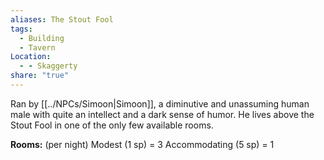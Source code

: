 ```yaml
---
aliases: The Stout Fool
tags:
  - Building
  - Tavern
Location:
  - - Skaggerty
share: "true"
---
```


Ran by [[../NPCs/Simoon|Simoon]], a diminutive and unassuming human male with quite an intellect and a dark sense of humor. He lives above the Stout Fool in one of the only few available rooms.

**Rooms:** (per night)
Modest (1 sp) = 3
Accommodating (5 sp) = 1


